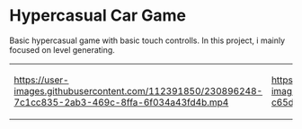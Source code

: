 # Hypercasual Car Game
 
Basic hypercasual game with basic touch controlls. In this project, i mainly focused on level generating.




<table width="100%">
<tr>
<td align="left" valign="top" width="50%">


https://user-images.githubusercontent.com/112391850/230896248-7c1cc835-2ab3-469c-8ffa-6f034a43fd4b.mp4


</td>
<td align="left" valign="top" width="50%">

 

https://user-images.githubusercontent.com/112391850/230896344-c65d24f2-519a-41bb-a732-4784e62a3a5c.mp4

</td>

</tr>
</table>



